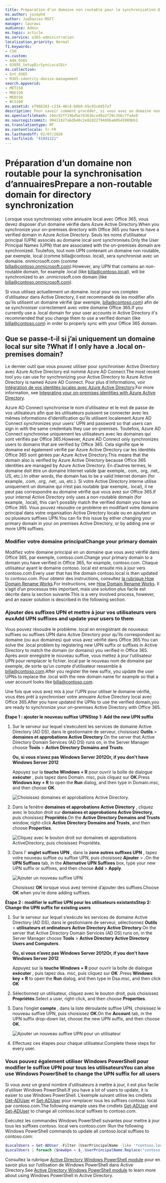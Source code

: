 ```yaml
---
title: Préparation d’un domaine non routable pour la synchronisation d’annuaires
ms.author: josephd
author: JoeDavies-MSFT
manager: laurawi
audience: Admin
ms.topic: article
ms.service: o365-administration
localization_priority: Normal
f1.keywords:
- CSH
ms.custom:
- Adm_O365
- O365E_SetupDirSyncLocalDir
ms.collection:
- Ent_O365
- M365-identity-device-management
search.appverid:
- MET150
- MOE150
- MED150
- BCS160
ms.assetid: e7968303-c234-46c4-b8b0-b5c93c6d57a7
description: Pour savoir comment procéder, si vous avez un domaine non-routale associé à vos utilisateurs locaux avant de procéder à une synchronisation avec Office 365.
ms.openlocfilehash: 10ec92ff19bd5e74363bced9a2f29c356c7fa4e8
ms.sourcegitcommit: 99411927abdb40c2e82d2279489ba60545989bb1
ms.translationtype: MT
ms.contentlocale: fr-FR
ms.lasthandoff: 02/07/2020
ms.locfileid: "41841221"
---
```

# <a name="prepare-a-non-routable-domain-for-directory-synchronization"></a><span data-ttu-id="c6909-103">Préparation d’un domaine non routable pour la synchronisation d’annuaires</span><span class="sxs-lookup"><span data-stu-id="c6909-103">Prepare a non-routable domain for directory synchronization</span></span>
<span data-ttu-id="c6909-104">Lorsque vous synchronisez votre annuaire local avec Office 365, vous devez disposer d’un domaine vérifié dans Azure Active Directory.</span><span class="sxs-lookup"><span data-stu-id="c6909-104">When you synchronize your on-premises directory with Office 365 you have to have a verified domain in Azure Active Directory.</span></span> <span data-ttu-id="c6909-105">Seuls les noms d’utilisateur principal (UPN) associés au domaine local sont synchronisés.</span><span class="sxs-lookup"><span data-stu-id="c6909-105">Only the User Principal Names (UPN) that are associated with the on-premises domain are synchronized.</span></span> <span data-ttu-id="c6909-106">Toutefois, tout nom UPN contenant un domaine non routable, par exemple, local (comme billa@contoso. local), sera synchronisé avec un domaine. onmicrosoft.com (comme billa@contoso.onmicrosoft.com).</span><span class="sxs-lookup"><span data-stu-id="c6909-106">However, any UPN that contains an non-routable domain, for example .local (like billa@contoso.local), will be synchronized to an .onmicrosoft.com domain (like billa@contoso.onmicrosoft.com).</span></span> 

<span data-ttu-id="c6909-107">Si vous utilisez actuellement un domaine. local pour vos comptes d’utilisateur dans Active Directory, il est recommandé de les modifier afin qu’ils utilisent un domaine vérifié (par exemple, billa@contoso.com) afin de se synchroniser correctement avec votre domaine Office 365.</span><span class="sxs-lookup"><span data-stu-id="c6909-107">If you currently use a .local domain for your user accounts in Active Directory it's recommended that you change them to use a verified domain (like billa@contoso.com) in order to properly sync with your Office 365 domain.</span></span>
  
## <a name="what-if-i-only-have-a-local-on-premises-domain"></a><span data-ttu-id="c6909-108">Que se passe-t-il si j’ai uniquement un domaine local sur site ?</span><span class="sxs-lookup"><span data-stu-id="c6909-108">What if I only have a .local on-premises domain?</span></span>

<span data-ttu-id="c6909-109">Le dernier outil que vous pouvez utiliser pour synchroniser Active Directory avec Azure Active Directory est nommé Azure AD Connect.</span><span class="sxs-lookup"><span data-stu-id="c6909-109">The most recent tool you can use for synchronizing your Active Directory to Azure Active Directory is named Azure AD Connect.</span></span> <span data-ttu-id="c6909-110">Pour plus d'informations, voir [Intégration de vos identités locales avec Azure Active Directory](https://docs.microsoft.com/azure/architecture/reference-architectures/identity/azure-ad).</span><span class="sxs-lookup"><span data-stu-id="c6909-110">For more information, see [Integrating your on-premises identities with Azure Active Directory](https://docs.microsoft.com/azure/architecture/reference-architectures/identity/azure-ad).</span></span>
  
<span data-ttu-id="c6909-111">Azure AD Connect synchronise le nom d’utilisateur et le mot de passe de vos utilisateurs afin que les utilisateurs puissent se connecter avec les mêmes informations d’identification qu’ils utilisent localement.</span><span class="sxs-lookup"><span data-stu-id="c6909-111">Azure AD Connect synchronizes your users' UPN and password so that users can sign in with the same credentials they use on-premises.</span></span> <span data-ttu-id="c6909-112">Toutefois, Azure AD Connect synchronise uniquement les utilisateurs avec les domaines qui sont vérifiés par Office 365.</span><span class="sxs-lookup"><span data-stu-id="c6909-112">However, Azure AD Connect only synchronizes users to domains that are verified by Office 365.</span></span> <span data-ttu-id="c6909-113">Cela signifie que le domaine est également vérifié par Azure Active Directory car les identités Office 365 sont gérées par Azure Active Directory.</span><span class="sxs-lookup"><span data-stu-id="c6909-113">This means that the domain also is verified by Azure Active Directory because Office 365 identities are managed by Azure Active Directory.</span></span> <span data-ttu-id="c6909-114">En d’autres termes, le domaine doit être un domaine Internet valide (par exemple,. com,. org, .net,. US, etc.).</span><span class="sxs-lookup"><span data-stu-id="c6909-114">In other words, the domain has to be a valid Internet domain (for example, .com, .org, .net, .us, etc.).</span></span> <span data-ttu-id="c6909-115">Si votre Active Directory interne utilise uniquement un domaine qui n’est pas routable (par exemple,. local), il ne peut pas correspondre au domaine vérifié que vous avez sur Office 365.</span><span class="sxs-lookup"><span data-stu-id="c6909-115">If your internal Active Directory only uses a non-routable domain (for example, .local), this can't possibly match the verified domain you have on Office 365.</span></span> <span data-ttu-id="c6909-116">Vous pouvez résoudre ce problème en modifiant votre domaine principal dans votre organisation Active Directory locale ou en ajoutant un ou plusieurs suffixes UPN.</span><span class="sxs-lookup"><span data-stu-id="c6909-116">You can fix this issue by either changing your primary domain in your on premises Active Directory, or by adding one or more UPN suffixes.</span></span>
  
### <a name="change-your-primary-domain"></a><span data-ttu-id="c6909-117">**Modifier votre domaine principal**</span><span class="sxs-lookup"><span data-stu-id="c6909-117">**Change your primary domain**</span></span>

<span data-ttu-id="c6909-118">Modifiez votre domaine principal en un domaine que vous avez vérifié dans Office 365, par exemple, contoso.com.</span><span class="sxs-lookup"><span data-stu-id="c6909-118">Change your primary domain to a domain you have verified in Office 365, for example, contoso.com.</span></span> <span data-ttu-id="c6909-119">Chaque utilisateur ayant le domaine contoso. local est ensuite mis à jour vers contoso.com.</span><span class="sxs-lookup"><span data-stu-id="c6909-119">Every user that has the domain contoso.local is then updated to contoso.com.</span></span> <span data-ttu-id="c6909-120">Pour obtenir des instructions, consultez [la rubrique How Domain Rename Works](https://go.microsoft.com/fwlink/p/?LinkId=624174).</span><span class="sxs-lookup"><span data-stu-id="c6909-120">For instructions, see [How Domain Rename Works](https://go.microsoft.com/fwlink/p/?LinkId=624174).</span></span> <span data-ttu-id="c6909-121">Il s’agit d’un processus très important, mais une solution plus facile est décrite dans la section suivante.</span><span class="sxs-lookup"><span data-stu-id="c6909-121">This is a very involved process, however, and an easier solution is described in the following section.</span></span>
  
### <a name="add-upn-suffixes-and-update-your-users-to-them"></a><span data-ttu-id="c6909-122">**Ajouter des suffixes UPN et mettre à jour vos utilisateurs vers eux**</span><span class="sxs-lookup"><span data-stu-id="c6909-122">**Add UPN suffixes and update your users to them**</span></span>

<span data-ttu-id="c6909-123">Vous pouvez résoudre le problème. local en enregistrant de nouveaux suffixes ou suffixes UPN dans Active Directory pour qu’ils correspondent au domaine (ou aux domaines) que vous avez vérifié dans Office 365.</span><span class="sxs-lookup"><span data-stu-id="c6909-123">You can solve the .local problem by registering new UPN suffix or suffixes in Active Directory to match the domain (or domains) you verified in Office 365.</span></span> <span data-ttu-id="c6909-124">Après avoir enregistré le nouveau suffixe, vous mettez à jour l’utilisateur UPN pour remplacer le fichier. local par le nouveau nom de domaine par exemple, de sorte qu’un compte d’utilisateur ressemble à billa@contoso.com.</span><span class="sxs-lookup"><span data-stu-id="c6909-124">After you register the new suffix, you update the user UPNs to replace the .local with the new domain name for example so that a user account looks like billa@contoso.com.</span></span>
  
<span data-ttu-id="c6909-125">Une fois que vous avez mis à jour l’UPN pour utiliser le domaine vérifié, vous êtes prêt à synchroniser votre annuaire Active Directory local avec Office 365.</span><span class="sxs-lookup"><span data-stu-id="c6909-125">After you have updated the UPNs to use the verified domain,you are ready to synchronize your on-premises Active Directory with Office 365.</span></span>
  
 <span data-ttu-id="c6909-126">**Étape 1 : ajouter le nouveau suffixe UPN**</span><span class="sxs-lookup"><span data-stu-id="c6909-126">**Step 1: Add the new UPN suffix**</span></span>
  
1. <span data-ttu-id="c6909-127">Sur le serveur sur lequel s’exécutent les services de domaine Active Directory (AD DS), dans le gestionnaire de serveur, choisissez **Outils** \> **domaines et approbations Active Directory**.</span><span class="sxs-lookup"><span data-stu-id="c6909-127">On the server that Active Directory Domain Services (AD DS) runs on, in the Server Manager choose **Tools** \> **Active Directory Domains and Trusts**.</span></span>
    
    <span data-ttu-id="c6909-128">**Ou, si vous n’avez pas Windows Server 2012**</span><span class="sxs-lookup"><span data-stu-id="c6909-128">**Or, if you don't have Windows Server 2012**</span></span>
    
    <span data-ttu-id="c6909-129">Appuyez sur la **touche Windows + R** pour ouvrir la boîte de dialogue **exécuter** , puis tapez dans Domain. msc, puis cliquez sur **OK**.</span><span class="sxs-lookup"><span data-stu-id="c6909-129">Press **Windows key + R** to open the **Run** dialog, and then type in Domain.msc, and then choose **OK**.</span></span>
    
    ![Choisissez domaines et approbations Active Directory.](media/46b6e007-9741-44af-8517-6f682e0ac974.png)
  
2. <span data-ttu-id="c6909-131">Dans la fenêtre **domaines et approbations Active Directory** , cliquez avec le bouton droit sur **domaines et approbations Active Directory**, puis choisissez **Propriétés**.</span><span class="sxs-lookup"><span data-stu-id="c6909-131">On the **Active Directory Domains and Trusts** window, right-click **Active Directory Domains and Trusts**, and then choose **Properties**.</span></span>
    
    ![Cliquez avec le bouton droit sur domaines et approbations ActiveDirectory, puis choisissez Propriétés.](media/39d20812-ffb5-4ba9-8d7b-477377ac360d.png)
  
3. <span data-ttu-id="c6909-133">Dans l' **onglet suffixes UPN** , dans la **zone autres suffixes UPN** , tapez votre nouveau suffixe ou suffixe UPN, puis choisissez **Ajouter** \> **.**</span><span class="sxs-lookup"><span data-stu-id="c6909-133">On the **UPN Suffixes** tab, in the **Alternative UPN Suffixes** box, type your new UPN suffix or suffixes, and then choose **Add** \> **Apply**.</span></span>
    
    ![Ajouter un nouveau suffixe UPN](media/a4aaf919-7adf-469a-b93f-83ef284c0915.PNG)
  
    <span data-ttu-id="c6909-135">Choisissez **OK** lorsque vous avez terminé d’ajouter des suffixes.</span><span class="sxs-lookup"><span data-stu-id="c6909-135">Choose **OK** when you're done adding suffixes.</span></span> 
    
 <span data-ttu-id="c6909-136">**Étape 2 : modifier le suffixe UPN pour les utilisateurs existants**</span><span class="sxs-lookup"><span data-stu-id="c6909-136">**Step 2: Change the UPN suffix for existing users**</span></span>
  
1. <span data-ttu-id="c6909-137">Sur le serveur sur lequel s’exécute les services de domaine Active Directory (AD DS), dans le gestionnaire de serveur, sélectionnez **Outils** \> **utilisateurs et ordinateurs Active Directory Active Directory**.</span><span class="sxs-lookup"><span data-stu-id="c6909-137">On the server that Active Directory Domain Services (AD DS) runs on, in the Server Manager choose **Tools** \> **Active Directory Active Directory Users and Computers**.</span></span>
    
    <span data-ttu-id="c6909-138">**Ou, si vous n’avez pas Windows Server 2012**</span><span class="sxs-lookup"><span data-stu-id="c6909-138">**Or, if you don't have Windows Server 2012**</span></span>
    
    <span data-ttu-id="c6909-139">Appuyez sur la **touche Windows + R** pour ouvrir la boîte de dialogue **exécuter** , puis tapez dsa. msc, puis cliquez sur **OK** .</span><span class="sxs-lookup"><span data-stu-id="c6909-139">Press **Windows key + R** to open the **Run** dialog, and then type in Dsa.msc, and then click **OK**</span></span>
    
2. <span data-ttu-id="c6909-140">Sélectionnez un utilisateur, cliquez avec le bouton droit, puis choisissez **Propriétés**.</span><span class="sxs-lookup"><span data-stu-id="c6909-140">Select a user, right-click, and then choose **Properties**.</span></span>
    
3. <span data-ttu-id="c6909-141">Dans l’onglet **compte** , dans la liste déroulante suffixe UPN, choisissez le nouveau suffixe UPN, puis choisissez **OK**.</span><span class="sxs-lookup"><span data-stu-id="c6909-141">On the **Account** tab, in the UPN suffix drop-down list, choose the new UPN suffix, and then choose **OK**.</span></span>
    
    ![Ajouter un nouveau suffixe UPN pour un utilisateur](media/54876751-49f0-48cc-b864-2623c4835563.png)
  
4. <span data-ttu-id="c6909-143">Effectuez ces étapes pour chaque utilisateur.</span><span class="sxs-lookup"><span data-stu-id="c6909-143">Complete these steps for every user.</span></span>
    
   
### <a name="you-can-also-use-windows-powershell-to-change-the-upn-suffix-for-all-users"></a><span data-ttu-id="c6909-144">**Vous pouvez également utiliser Windows PowerShell pour modifier le suffixe UPN pour tous les utilisateurs**</span><span class="sxs-lookup"><span data-stu-id="c6909-144">**You can also use Windows PowerShell to change the UPN suffix for all users**</span></span>

<span data-ttu-id="c6909-145">Si vous avez un grand nombre d’utilisateurs à mettre à jour, il est plus facile d’utiliser Windows PowerShell.</span><span class="sxs-lookup"><span data-stu-id="c6909-145">If you have a lot of users to update, it is easier to use Windows PowerShell.</span></span> <span data-ttu-id="c6909-146">L’exemple suivant utilise les cmdlets [Get-ADUser](https://go.microsoft.com/fwlink/p/?LinkId=624312) et [Set-ADUser](https://go.microsoft.com/fwlink/p/?LinkId=624313) pour remplacer tous les suffixes contoso. local par contoso.com.</span><span class="sxs-lookup"><span data-stu-id="c6909-146">The following example uses the cmdlets [Get-ADUser](https://go.microsoft.com/fwlink/p/?LinkId=624312) and [Set-ADUser](https://go.microsoft.com/fwlink/p/?LinkId=624313) to change all contoso.local suffixes to contoso.com.</span></span> 

<span data-ttu-id="c6909-147">Exécutez les commandes Windows PowerShell suivantes pour mettre à jour tous les suffixes contoso. local vers contoso.com :</span><span class="sxs-lookup"><span data-stu-id="c6909-147">Run the following Windows PowerShell commands to update all contoso.local suffixes to contoso.com:</span></span>
    
  ```powershell
  $LocalUsers = Get-ADUser -Filter {UserPrincipalName -like '*contoso.local'} -Properties userPrincipalName -ResultSetSize $null
  $LocalUsers | foreach {$newUpn = $_.UserPrincipalName.Replace("contoso.local","contoso.com"); $_ | Set-ADUser -UserPrincipalName $newUpn}
  ```

<span data-ttu-id="c6909-148">Consultez la rubrique [Active Directory Windows PowerShell module](https://go.microsoft.com/fwlink/p/?LinkId=624314) pour en savoir plus sur l’utilisation de Windows PowerShell dans Active Directory.</span><span class="sxs-lookup"><span data-stu-id="c6909-148">See [Active Directory Windows PowerShell module](https://go.microsoft.com/fwlink/p/?LinkId=624314) to learn more about using Windows PowerShell in Active Directory.</span></span> 

